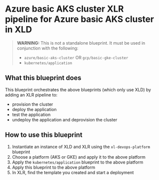 # Azure basic AKS cluster XLR pipeline for Azure basic AKS cluster in XLD

> **WARNING:** This is not a standalone blueprint. It must be used in conjunction with the following:
>
> * `azure/basic-aks-cluster` OR `gcp/basic-gke-cluster`
> * `kubernetes/application`

## What this blueprint does

This blueprint orchestrates the above blueprints (which only use XLD) by adding an XLR pipeline to:
* provision the cluster
* deploy the application
* test the application
* undeploy the application and deprovision the cluster

## How to use this blueprint

1. Instantiate an instance of XLD and XLR using the `xl-devops-platform` blueprint
2. Choose a platform (AKS or GKE) and apply it to the above platform
3. Apply the `kubernetes/application` blueprint to the above platform
4. Apply this blueprint to the above platform
5. In XLR, find the template you created and start a deployment
